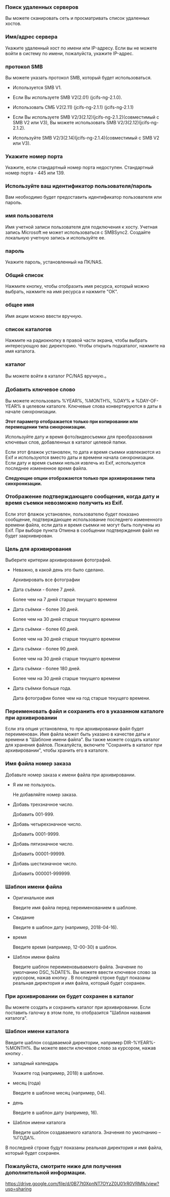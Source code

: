 ### Поиск удаленных серверов

Вы можете сканировать сеть и просматривать список удаленных хостов.

 

### Имя/адрес сервера

Укажите удаленный хост по имени или IP-адресу. Если вы не можете войти в систему по имени, пожалуйста, укажите IP-адрес.

 

### протокол SMB

Вы можете указать протокол SMB, который будет использоваться.

- Используется SMB V1.

- Если Вы используете SMB V2(2.01) (jcifs-ng-2.1.0).

- Использовать СМБ V2(2.11) (jcifs-ng-2.1.1) (jcifs-ng-2.1.1)

- Если Вы используете SMB V2/3(2.12)(jcifs-ng-2.1.2)(совместимый с SMB V2 или V3), Вы можете использовать SMB V2/3(2.12)(jcifs-ng-2.1.2).

- Используйте SMB V2/3(2.14)(jcifs-ng-2.1.4)(совместимый с SMB V2 или V3).

 

### Укажите номер порта

Укажите, если стандартный номер порта недоступен. Стандартный номер порта - 445 или 139.

 

### Используйте ваш идентификатор пользователя/пароль

Вам необходимо будет предоставить идентификатор пользователя или пароль.

 

### имя пользователя

Имя учетной записи пользователя для подключения к хосту. Учетная запись Microsoft не может использоваться с SMBSync2. Создайте локальную учетную запись и используйте ее.

 

### пароль

Укажите пароль, установленный на ПК/NAS.

 

### Общий список

Нажмите кнопку, чтобы отобразить имя ресурса, который можно выбрать, нажмите на имя ресурса и нажмите "ОК".

 

### общее имя

Имя акции можно ввести вручную.

 

### список каталогов

Нажмите на радиокнопку в правой части экрана, чтобы выбрать интересующую вас директорию. Чтобы открыть подкаталог, нажмите на имя каталога.

 

### каталог

Вы можете войти в каталог PC/NAS вручную.。

 

### Добавить ключевое слово

Вы можете использовать %YEAR%, %MONTH%, %DAY% и %DAY-OF-YEAR% в целевом каталоге. Ключевые слова конвертируются в даты в начале синхронизации.

 

**Этот параметр отображается только при копировании или перемещении типа синхронизации.**

Используйте дату и время фото/видеосъемки для преобразования ключевых слов, добавленных в каталог целевой папки.

Если этот флажок установлен, то дата и время съемки извлекаются из Exif и используются вместо даты и времени начала синхронизации. Если дату и время съемки нельзя извлечь из Exif, используется последнее измененное время файла.

 

**Следующие опции отображаются только при архивировании типа синхронизации.**

### Отображение подтверждающего сообщения, когда дату и время съемки невозможно получить из Exif.

Если этот флажок установлен, пользователю будет показано сообщение, подтверждающее использование последнего измененного времени файла, если дата и время съемки не могут быть получены из Exif. При выборе пункта Отмена в сообщении подтверждения файл не будет заархивирован.

 

### Цель для архивирования

Выберите критерии архивирования фотографий.

- Неважно, в какой день это было сделано.

  Архивировать все фотографии

- Дата съёмки - более 7 дней.

  Более чем на 7 дней старше текущего времени

- Дата съёмки - более 30 дней.

  Более чем на 30 дней старше текущего времени

- Дата съёмки - более 60 дней.

  Более чем на 30 дней старше текущего времени

- Дата съёмки - более 90 дней.

  Более чем на 30 дней старше текущего времени

- Дата съёмки - более 180 дней.

  Более чем на 30 дней старше текущего времени

- Дата съёмки больше года.

  Дата фотографии более чем на год старше текущего времени.

 

### Переименовать файл и сохранить его в указанном каталоге при архивировании

Если эта опция установлена, то при архивировании файл будет переименован. Имя файла может быть указано в качестве даты и времени в "Шаблоне имени файла". Вы также можете создать каталог для хранения файлов. Пожалуйста, включите "Сохранять в каталог при архивировании", чтобы хранить его в каталоге.

 

### Имя файла номер заказа

Добавьте номер заказа к имени файла при архивировании.

- Я им не пользуюсь.

  Не добавляйте номер заказа.

- Добавь трехзначное число.

  Добавить 001-999.

- Добавь четырехзначное число.

  Добавить 0001-9999.

- Добавь пятизначное число.

  Добавить 00001-99999.

- Добавь шестизначное число.

  Добавить 000001-999999.

 

### Шаблон имени файла

- Оригинальное имя

  Введите имя файла перед переименованием в шаблоне.

- Свидание

  Введите в шаблон дату (например, 2018-04-16).

- время

  Введите время (например, 12-00-30) в шаблон.

- Шаблон имени файла

  Введите шаблон переименовываемого файла. Значение по умолчанию DSC_%DATE%. Вы можете ввести ключевое слово за курсором, нажав кнопку . В последней строке будут показаны реальная директория и имя файла, который будет сохранен.

 

### При архивировании он будет сохранен в каталог

Вы можете создать и сохранить каталог при архивировании. Если поставить галочку в этом поле, то отобразится "Шаблон названия каталога".

 

### Шаблон имени каталога

Введите шаблон создаваемой директории, например DIR-%YEAR%-%MONTH%. Вы можете ввести ключевое слово за курсором, нажав кнопку .

- западный календарь

  Укажите год (например, 2018) в шаблоне.

- месяц (года)

  Введите в шаблоне месяц (например, 04).

- день

  Введите в шаблон дату (например, 16).

- Шаблон имени каталога

  Введите шаблон создаваемого каталога. Значения по умолчанию – %ГОДА%.

В последней строке будут показаны реальная директория и имя файла, который будет сохранен.

 

### Пожалуйста, смотрите ниже для получения дополнительной информации.

https://drive.google.com/file/d/0B77t0XpnNT7OYzZ0U01rR0VRMlk/view?usp=sharing
